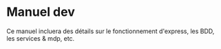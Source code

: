 # Manuel dev

Ce manuel incluera des détails sur le fonctionnement d'express, les BDD, les services & mdp, etc.
